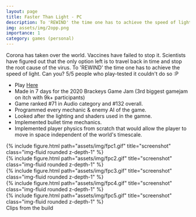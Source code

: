 ```yaml
---
layout: page
title: Faster Than Light - PC
description: To 'REWIND' the time one has to achieve the speed of light. Can you?
img: assets/img/2opp.png
importance: 1
category: games (personal)
---
```

Corona has taken over the world. Vaccines have failed to stop it. Scientists have figured out that the only option left is to travel back in time and stop the root cause of the virus. To 'REWIND' the time one has to achieve the speed of light. Can you? 5/5 people who play-tested it couldn't do so :P
* Play [Here](https://makra.itch.io/faster-than-light)
* Made in 7 days for the 2020 Brackeys Game Jam (3rd biggest gamejam on itch with 9k+ participants)
* Game ranked #71 in Audio category and #132 overall.
* Programmed every mechanic & enemy AI of the game.
* Looked after the lighting and shaders used in the gamne.
* Implemented bullet time mechanics.
* Implemented player physics from scratch that would allow the player to move in space independent of the world's timescale.

<div class="row">
    <div class="col-sm mt-3 mt-md-0">
        {% include figure.html path="assets/img/fpc1.gif" title="screenshot" class="img-fluid rounded z-depth-1" %}
    </div>
    <div class="col-sm mt-3 mt-md-0">
        {% include figure.html path="assets/img/fpc2.gif" title="screenshot" class="img-fluid rounded z-depth-1" %}
    </div>
    <div class="col-sm mt-3 mt-md-0">
        {% include figure.html path="assets/img/fpc3.gif" title="screenshot" class="img-fluid rounded z-depth-1" %}
    </div>
</div>

<div class="row">
    <div class="col-sm mt-3 mt-md-0">
        {% include figure.html path="assets/img/fpc4.gif" title="screenshot" class="img-fluid rounded z-depth-1" %}
    </div>
    <div class="col-sm mt-3 mt-md-0">
        {% include figure.html path="assets/img/fpc5.gif" title="screenshot" class="img-fluid rounded z-depth-1" %}
    </div>
</div>

<div class="caption">
    Clips from the build
</div>